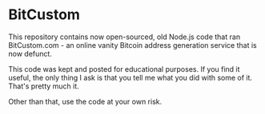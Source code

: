 BitCustom
=========

This repository contains now open-sourced, old Node.js code that ran BitCustom.com - an online vanity Bitcoin address generation service that is now defunct.

This code was kept and posted for educational purposes.  If you find it useful, the only thing I ask is that you tell me what you did with some of it.  That's pretty much it.

Other than that, use the code at your own risk.

